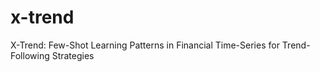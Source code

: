 # x-trend
X-Trend: Few-Shot Learning Patterns in Financial Time-Series for Trend-Following Strategies
